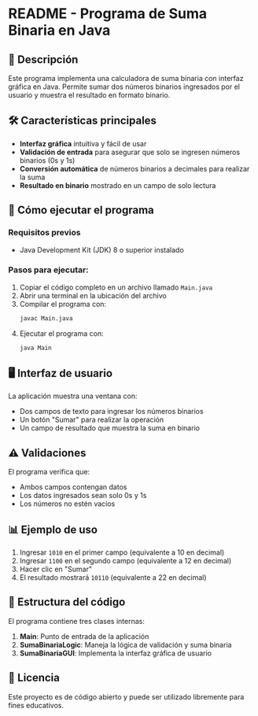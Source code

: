 # README - Programa de Suma Binaria en Java

## 📝 Descripción
Este programa implementa una calculadora de suma binaria con interfaz gráfica en Java. Permite sumar dos números binarios ingresados por el usuario y muestra el resultado en formato binario.

## 🛠️ Características principales
- **Interfaz gráfica** intuitiva y fácil de usar
- **Validación de entrada** para asegurar que solo se ingresen números binarios (0s y 1s)
- **Conversión automática** de números binarios a decimales para realizar la suma
- **Resultado en binario** mostrado en un campo de solo lectura

## 🚀 Cómo ejecutar el programa

### Requisitos previos
- Java Development Kit (JDK) 8 o superior instalado

### Pasos para ejecutar:
1. Copiar el código completo en un archivo llamado `Main.java`
2. Abrir una terminal en la ubicación del archivo
3. Compilar el programa con:
   ```bash
   javac Main.java
   ```
4. Ejecutar el programa con:
   ```bash
   java Main
   ```

## 🖥️ Interfaz de usuario
La aplicación muestra una ventana con:
- Dos campos de texto para ingresar los números binarios
- Un botón "Sumar" para realizar la operación
- Un campo de resultado que muestra la suma en binario

## ⚠️ Validaciones
El programa verifica que:
- Ambos campos contengan datos
- Los datos ingresados sean solo 0s y 1s
- Los números no estén vacíos

## 📊 Ejemplo de uso
1. Ingresar `1010` en el primer campo (equivalente a 10 en decimal)
2. Ingresar `1100` en el segundo campo (equivalente a 12 en decimal)
3. Hacer clic en "Sumar"
4. El resultado mostrará `10110` (equivalente a 22 en decimal)

## 📁 Estructura del código
El programa contiene tres clases internas:
1. **Main**: Punto de entrada de la aplicación
2. **SumaBinariaLogic**: Maneja la lógica de validación y suma binaria
3. **SumaBinariaGUI**: Implementa la interfaz gráfica de usuario

## 📄 Licencia
Este proyecto es de código abierto y puede ser utilizado libremente para fines educativos.